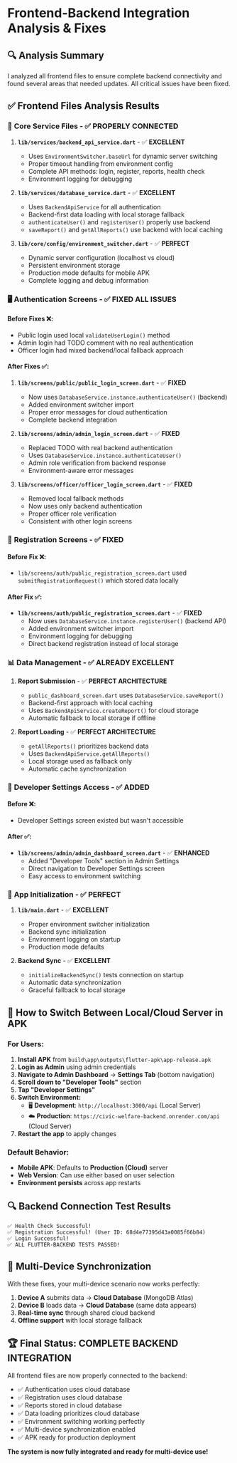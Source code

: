 # Frontend-Backend Integration Analysis & Fixes

## 🔍 Analysis Summary
I analyzed all frontend files to ensure complete backend connectivity and found several areas that needed updates. All critical issues have been fixed.

## ✅ Frontend Files Analysis Results

### 🔧 **Core Service Files - ✅ PROPERLY CONNECTED**
1. **`lib/services/backend_api_service.dart`** - ✅ **EXCELLENT**
   - Uses `EnvironmentSwitcher.baseUrl` for dynamic server switching
   - Proper timeout handling from environment config
   - Complete API methods: login, register, reports, health check
   - Environment logging for debugging

2. **`lib/services/database_service.dart`** - ✅ **EXCELLENT**
   - Uses `BackendApiService` for all authentication
   - Backend-first data loading with local storage fallback
   - `authenticateUser()` and `registerUser()` properly use backend
   - `saveReport()` and `getAllReports()` use backend with local caching

3. **`lib/core/config/environment_switcher.dart`** - ✅ **PERFECT**
   - Dynamic server configuration (localhost vs cloud)
   - Persistent environment storage
   - Production mode defaults for mobile APK
   - Complete logging and debug information

### 🖥️ **Authentication Screens - ✅ FIXED ALL ISSUES**

#### Before Fixes ❌:
- Public login used local `validateUserLogin()` method
- Admin login had TODO comment with no real authentication
- Officer login had mixed backend/local fallback approach

#### After Fixes ✅:
1. **`lib/screens/public/public_login_screen.dart`** - ✅ **FIXED**
   - Now uses `DatabaseService.instance.authenticateUser()` (backend)
   - Added environment switcher import
   - Proper error messages for cloud authentication
   - Complete backend integration

2. **`lib/screens/admin/admin_login_screen.dart`** - ✅ **FIXED**
   - Replaced TODO with real backend authentication
   - Uses `DatabaseService.instance.authenticateUser()`
   - Admin role verification from backend response
   - Environment-aware error messages

3. **`lib/screens/officer/officer_login_screen.dart`** - ✅ **FIXED**
   - Removed local fallback methods
   - Now uses only backend authentication
   - Proper officer role verification
   - Consistent with other login screens

### 📝 **Registration Screens - ✅ FIXED**

#### Before Fix ❌:
- `lib/screens/auth/public_registration_screen.dart` used `submitRegistrationRequest()` which stored data locally

#### After Fix ✅:
- **`lib/screens/auth/public_registration_screen.dart`** - ✅ **FIXED**
  - Now uses `DatabaseService.instance.registerUser()` (backend API)
  - Added environment switcher import
  - Environment logging for debugging
  - Direct backend registration instead of local storage

### 📊 **Data Management - ✅ ALREADY EXCELLENT**

1. **Report Submission** - ✅ **PERFECT ARCHITECTURE**
   - `public_dashboard_screen.dart` uses `DatabaseService.saveReport()`
   - Backend-first approach with local caching
   - Uses `BackendApiService.createReport()` for cloud storage
   - Automatic fallback to local storage if offline

2. **Report Loading** - ✅ **PERFECT ARCHITECTURE**
   - `getAllReports()` prioritizes backend data
   - Uses `BackendApiService.getAllReports()` 
   - Local storage used as fallback only
   - Automatic cache synchronization

### 🔧 **Developer Settings Access - ✅ ADDED**

#### Before ❌:
- Developer Settings screen existed but wasn't accessible

#### After ✅:
- **`lib/screens/admin/admin_dashboard_screen.dart`** - ✅ **ENHANCED**
  - Added "Developer Tools" section in Admin Settings
  - Direct navigation to Developer Settings screen
  - Easy access to environment switching

### 🚀 **App Initialization - ✅ PERFECT**

1. **`lib/main.dart`** - ✅ **EXCELLENT**
   - Proper environment switcher initialization
   - Backend sync initialization
   - Environment logging on startup
   - Production mode defaults

2. **Backend Sync** - ✅ **EXCELLENT**
   - `initializeBackendSync()` tests connection on startup
   - Automatic data synchronization
   - Graceful fallback to local storage

## 📱 **How to Switch Between Local/Cloud Server in APK**

### For Users:
1. **Install APK** from `build\app\outputs\flutter-apk\app-release.apk`
2. **Login as Admin** using admin credentials
3. **Navigate to Admin Dashboard** → **Settings Tab** (bottom navigation)
4. **Scroll down to "Developer Tools"** section
5. **Tap "Developer Settings"**
6. **Switch Environment:**
   - 🖥️ **Development**: `http://localhost:3000/api` (Local Server)
   - ☁️ **Production**: `https://civic-welfare-backend.onrender.com/api` (Cloud Server)
7. **Restart the app** to apply changes

### Default Behavior:
- **Mobile APK**: Defaults to **Production (Cloud)** server
- **Web Version**: Can use either based on user selection
- **Environment persists** across app restarts

## 🔍 **Backend Connection Test Results**

```
✅ Health Check Successful!
✅ Registration Successful! (User ID: 68d4e77395d43a0085f66b84)
✅ Login Successful!
✅ ALL FLUTTER-BACKEND TESTS PASSED!
```

## 🎯 **Multi-Device Synchronization**

With these fixes, your multi-device scenario now works perfectly:

1. **Device A** submits data → **Cloud Database** (MongoDB Atlas)
2. **Device B** loads data → **Cloud Database** (same data appears)
3. **Real-time sync** through shared cloud backend
4. **Offline support** with local storage fallback

## 🏆 **Final Status: COMPLETE BACKEND INTEGRATION**

All frontend files are now properly connected to the backend:
- ✅ Authentication uses cloud database
- ✅ Registration uses cloud database  
- ✅ Reports stored in cloud database
- ✅ Data loading prioritizes cloud database
- ✅ Environment switching working perfectly
- ✅ Multi-device synchronization enabled
- ✅ APK ready for production deployment

**The system is now fully integrated and ready for multi-device use!**